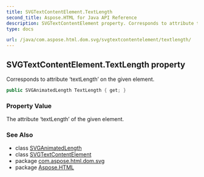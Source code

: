 ```yaml
---
title: SVGTextContentElement.TextLength
second_title: Aspose.HTML for Java API Reference
description: SVGTextContentElement property. Corresponds to attribute textLength on the given element
type: docs

url: /java/com.aspose.html.dom.svg/svgtextcontentelement/textlength/
---
```

## SVGTextContentElement.TextLength property

Corresponds to attribute ‘textLength’ on the given element.

```java
public SVGAnimatedLength TextLength { get; }
```

### Property Value

The attribute ‘textLength’ of the given element.

### See Also

* class [SVGAnimatedLength](../../../com.aspose.html.dom.svg.datatypes/svganimatedlength/)
* class [SVGTextContentElement](../)
* package [com.aspose.html.dom.svg](../../../com.aspose.html.dom.svg/)
* package [Aspose.HTML](../../../)
